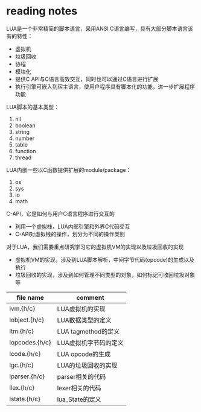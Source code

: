 # reading notes

LUA是一个非常精简的脚本语言，采用ANSI C语言编写，具有大部分脚本语言该有的特性：
* 虚拟机
* 垃圾回收
* 协程
* 模块化
* 提供C API与C语言高效交互，同时也可以通过C语言进行扩展
* 执行引擎可嵌入到宿主语言，使用户程序具有脚本化的功能，进一步扩展程序功能

LUA脚本的基本类型：
1. nil
2. boolean
3. string
4. number
5. table
6. function
7. thread

LUA内嵌一些以C函数提供扩展的module/package：
1. os
2. sys
3. io
4. math

C-API，它是如何与用户C语言程序进行交互的
* 利用一个虚拟栈，LUA内部引擎和外界C代码交互
* C-API对虚拟栈的操作，划分为不同的操作类别

对于LUA，我们需要重点研究学习它的虚拟机VM的实现以及垃圾回收的实现
* 虚拟机VM的实现，涉及到LUA脚本解析，中间字节代码(opcode)的生成以及执行
* 垃圾回收的实现，涉及到如何管理不同类型的对象，如何标记可收回垃圾对象等


| file name | comment |
| --- | --- |
| lvm.{h/c} | LUA虚拟机的实现 |
| lobject.{h/c} | LUA数据类型的定义 |
| ltm.{h/c} | LUA tagmethod的定义 |
| lopcodes.{h/c} | LUA虚拟机字节码的定义 |
| lcode.{h/c} | LUA opcode的生成 |
| lgc.{h/c} | LUA的垃圾回收的实现 |
| lparser.{h/c} | parser相关的代码 |
| llex.{h/c} | lexer相关的代码 |
| lstate.{h/c} | lua_State的定义 |
